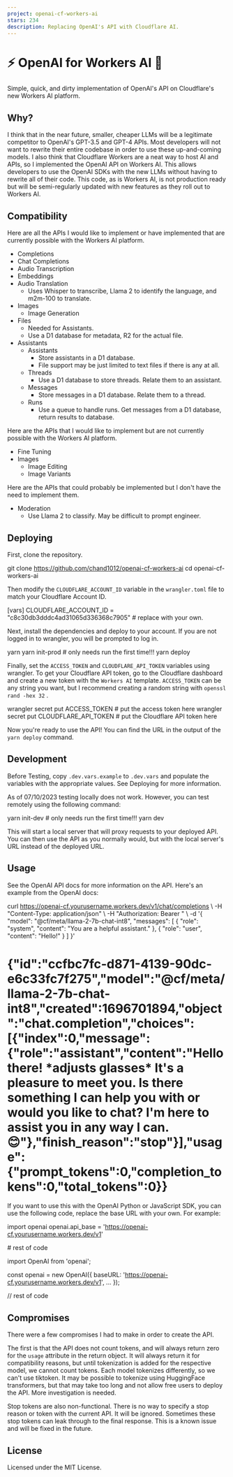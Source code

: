 ```yaml
---
project: openai-cf-workers-ai
stars: 234
description: Replacing OpenAI's API with Cloudflare AI.
---
```


⚡️ OpenAI for Workers AI 🧠
===========================

### 

Simple, quick, and dirty implementation of OpenAI's API on Cloudflare's new Workers AI platform.

Why?
----

I think that in the near future, smaller, cheaper LLMs will be a legitimate competitor to OpenAI's GPT-3.5 and GPT-4 APIs. Most developers will not want to rewrite their entire codebase in order to use these up-and-coming models. I also think that Cloudflare Workers are a neat way to host AI and APIs, so I implemented the OpenAI API on Workers AI. This allows developers to use the OpenAI SDKs with the new LLMs without having to rewrite all of their code. This code, as is Workers AI, is not production ready but will be semi-regularly updated with new features as they roll out to Workers AI.

Compatibility
-------------

Here are all the APIs I would like to implement or have implemented that are currently possible with the Workers AI platform.

-   Completions
-   Chat Completions
-   Audio Transcription
-   Embeddings
-   Audio Translation
    -   Uses Whisper to transcribe, Llama 2 to identify the language, and m2m-100 to translate.
-   Images
    -   Image Generation
-   Files
    -   Needed for Assistants.
    -   Use a D1 database for metadata, R2 for the actual file.
-   Assistants
    -   Assistants
        -   Store assistants in a D1 database.
        -   File support may be just limited to text files if there is any at all.
    -   Threads
        -   Use a D1 database to store threads. Relate them to an assistant.
    -   Messages
        -   Store messages in a D1 database. Relate them to a thread.
    -   Runs
        -   Use a queue to handle runs. Get messages from a D1 database, return results to database.

Here are the APIs that I would like to implement but are not currently possible with the Workers AI platform.

-   Fine Tuning
-   Images
    -   Image Editing
    -   Image Variants

Here are the APIs that could probably be implemented but I don't have the need to implement them.

-   Moderation
    -   Use Llama 2 to classify. May be difficult to prompt engineer.

Deploying
---------

First, clone the repository.

git clone https://github.com/chand1012/openai-cf-workers-ai
cd openai-cf-workers-ai

Then modify the `CLOUDFLARE_ACCOUNT_ID` variable in the `wrangler.toml` file to match your Cloudflare Account ID.

\[vars\]
CLOUDFLARE\_ACCOUNT\_ID = "c8c30db3dddc4ad31065d336368c7905" # replace with your own.

Next, install the dependencies and deploy to your account. If you are not logged in to wrangler, you will be prompted to log in.

yarn
yarn init-prod # only needs run the first time!!!
yarn deploy

Finally, set the `ACCESS_TOKEN` and `CLOUDFLARE_API_TOKEN` variables using wrangler. To get your Cloudflare API token, go to the Cloudflare dashboard and create a new token with the `Workers AI` template. `ACCESS_TOKEN` can be any string you want, but I recommend creating a random string with `openssl rand -hex 32` .

wrangler secret put ACCESS\_TOKEN # put the access token here
wrangler secret put CLOUDFLARE\_API\_TOKEN # put the Cloudflare API token here

Now you're ready to use the API! You can find the URL in the output of the `yarn deploy` command.

Development
-----------

Before Testing, copy `.dev.vars.example` to `.dev.vars` and populate the variables with the appropriate values. See Deploying for more information.

As of 07/10/2023 testing locally does not work. However, you can test remotely using the following command:

yarn init-dev # only needs run the first time!!!
yarn dev

This will start a local server that will proxy requests to your deployed API. You can then use the API as you normally would, but with the local server's URL instead of the deployed URL.

Usage
-----

See the OpenAI API docs for more information on the API. Here's an example from the OpenAI docs:

curl https://openai-cf.yourusername.workers.dev/v1/chat/completions \\
  -H "Content-Type: application/json" \\
  -H "Authorization: Bearer <Any string value you set.>" \\
  -d '{
    "model": "@cf/meta/llama-2-7b-chat-int8",
    "messages": \[
      {
        "role": "system",
        "content": "You are a helpful assistant."
      },
      {
        "role": "user",
        "content": "Hello!"
      }
    \]
  }'
# {"id":"ccfbc7fc-d871-4139-90dc-e6c33fc7f275","model":"@cf/meta/llama-2-7b-chat-int8","created":1696701894,"object":"chat.completion","choices":\[{"index":0,"message":{"role":"assistant","content":"Hello there! \*adjusts glasses\* It's a pleasure to meet you. Is there something I can help you with or would you like to chat? I'm here to assist you in any way I can. 😊"},"finish\_reason":"stop"}\],"usage":{"prompt\_tokens":0,"completion\_tokens":0,"total\_tokens":0}}

If you want to use this with the OpenAI Python or JavaScript SDK, you can use the following code, replace the base URL with your own. For example:

import openai
openai.api\_base \= 'https://openai-cf.yourusername.workers.dev/v1'

\# rest of code

import OpenAI from 'openai';

const openai \= new OpenAI({
    baseURL: 'https://openai-cf.yourusername.workers.dev/v1',
    ...
});

// rest of code

Compromises
-----------

There were a few compromises I had to make in order to create the API.

The first is that the API does not count tokens, and will always return zero for the `usage` attribute in the return object. It will always return it for compatibility reasons, but until tokenization is added for the respective model, we cannot count tokens. Each model tokenizes differently, so we can't use tiktoken. It may be possible to tokenize using HuggingFace transformers, but that may take too long and not allow free users to deploy the API. More investigation is needed.

Stop tokens are also non-functional. There is no way to specify a stop reason or token with the current API. It will be ignored. Sometimes these stop tokens can leak through to the final response. This is a known issue and will be fixed in the future.

License
-------

Licensed under the MIT License.
